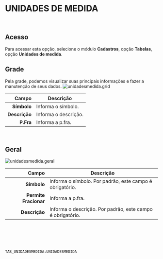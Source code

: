 # UNIDADES DE MEDIDA
<br>

## Acesso
Para acessar esta opção, selecione o módulo **Cadastros**, opção **Tabelas**, opção **Unidades de medida**.
<br>

## Grade
Pela grade, podemos visualizar suas principais informações e fazer a manutenção de seus dados.
![unidadesmedida.grid](https://raw.githubusercontent.com/netforcews/docs-siscom/master/cadastros/imagens/unidadesmedida.grid.png)

Campo | Descrição
--:|---
**Símbolo** | Informa o símbolo.
**Descrição** | Informa o descrição.
**P.Fra** | Informa a p.fra.
<br>

## Geral
![unidadesmedida.geral](https://raw.githubusercontent.com/netforcews/docs-siscom/master/cadastros/imagens/unidadesmedida.geral.png)

Campo | Descrição
--:|---
**Símbolo** | Informa o símbolo. Por padrão, este campo é obrigatório.
**Permite Fracionar** | Informa a p.fra.
**Descrição** | Informa o descrição. Por padrão, este campo é obrigatório.
<br>
<br>
<br>
<br>

```TAB_UNIDADESMEDIDA:UNIDADESMEDIDA```
